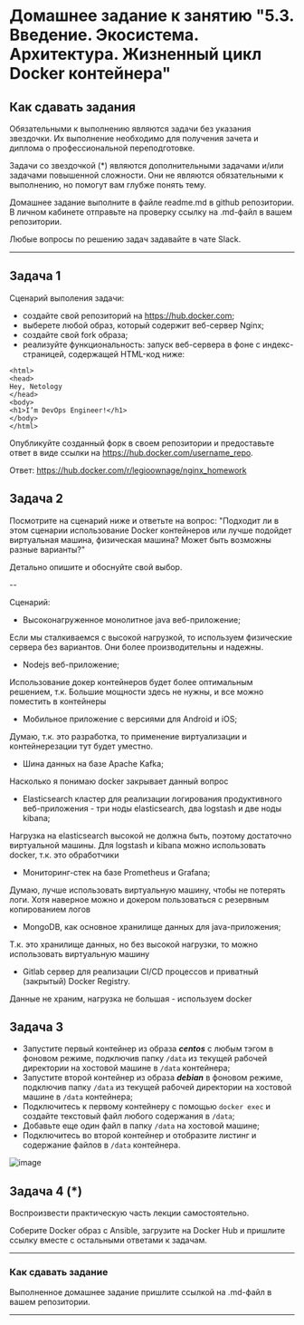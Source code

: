 
# Домашнее задание к занятию "5.3. Введение. Экосистема. Архитектура. Жизненный цикл Docker контейнера"

## Как сдавать задания

Обязательными к выполнению являются задачи без указания звездочки. Их выполнение необходимо для получения зачета и диплома о профессиональной переподготовке.

Задачи со звездочкой (*) являются дополнительными задачами и/или задачами повышенной сложности. Они не являются обязательными к выполнению, но помогут вам глубже понять тему.

Домашнее задание выполните в файле readme.md в github репозитории. В личном кабинете отправьте на проверку ссылку на .md-файл в вашем репозитории.

Любые вопросы по решению задач задавайте в чате Slack.

---

## Задача 1

Сценарий выполения задачи:

- создайте свой репозиторий на https://hub.docker.com;
- выберете любой образ, который содержит веб-сервер Nginx;
- создайте свой fork образа;
- реализуйте функциональность:
запуск веб-сервера в фоне с индекс-страницей, содержащей HTML-код ниже:
```
<html>
<head>
Hey, Netology
</head>
<body>
<h1>I’m DevOps Engineer!</h1>
</body>
</html>
```
Опубликуйте созданный форк в своем репозитории и предоставьте ответ в виде ссылки на https://hub.docker.com/username_repo.


Ответ: https://hub.docker.com/r/legioownage/nginx_homework

## Задача 2

Посмотрите на сценарий ниже и ответьте на вопрос:
"Подходит ли в этом сценарии использование Docker контейнеров или лучше подойдет виртуальная машина, физическая машина? Может быть возможны разные варианты?"

Детально опишите и обоснуйте свой выбор.

--

Сценарий:

- Высоконагруженное монолитное java веб-приложение; 

Если мы сталкиваемся с высокой нагрузкой, то используем физические сервера без вариантов. Они более производительны и надежны.
- Nodejs веб-приложение;

Использование докер контейнеров будет более оптимальным решением, т.к. Большие мощности здесь не нужны, и все можно поместить в контейнеры
- Мобильное приложение c версиями для Android и iOS;

Думаю, т.к. это разработка, то применение виртуализации и контейнерезации тут будет уместно.
- Шина данных на базе Apache Kafka;

Насколько я понимаю docker закрывает данный вопрос
- Elasticsearch кластер для реализации логирования продуктивного веб-приложения - три ноды elasticsearch, два logstash и две ноды kibana;

Нагрузка на elasticsearch высокой не должна быть, поэтому достаточно виртуальной машины. Для logstash и kibana можно использовать docker, т.к. это обработчики
- Мониторинг-стек на базе Prometheus и Grafana;

Думаю, лучше использовать виртуальную машину, чтобы не потерять логи. Хотя наверное можно и докером пользоваться с резервным копированием логов
- MongoDB, как основное хранилище данных для java-приложения;

Т.к. это хранилище данных, но без высокой нагрузки, то можно использовать виртуальную машину
- Gitlab сервер для реализации CI/CD процессов и приватный (закрытый) Docker Registry.

Данные не храним, нагрузка не большая - используем docker

## Задача 3

- Запустите первый контейнер из образа ***centos*** c любым тэгом в фоновом режиме, подключив папку ```/data``` из текущей рабочей директории на хостовой машине в ```/data``` контейнера;
- Запустите второй контейнер из образа ***debian*** в фоновом режиме, подключив папку ```/data``` из текущей рабочей директории на хостовой машине в ```/data``` контейнера;
- Подключитесь к первому контейнеру с помощью ```docker exec``` и создайте текстовый файл любого содержания в ```/data```;
- Добавьте еще один файл в папку ```/data``` на хостовой машине;
- Подключитесь во второй контейнер и отобразите листинг и содержание файлов в ```/data``` контейнера.


![image](https://user-images.githubusercontent.com/89036206/142766899-977c164c-932a-41b6-84dc-f8f9bd14deb8.png)


## Задача 4 (*)

Воспроизвести практическую часть лекции самостоятельно.

Соберите Docker образ с Ansible, загрузите на Docker Hub и пришлите ссылку вместе с остальными ответами к задачам.


---

### Как cдавать задание

Выполненное домашнее задание пришлите ссылкой на .md-файл в вашем репозитории.

---
